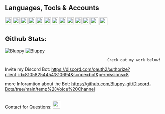 ## Languages, Tools & Accounts
[<img align="left" alt="Pycharm" width="22px" src="https://simpleicons.org/icons/pycharm.svg" />][pycharm]
[<img align="left" alt="Python" width="22px" src="https://simpleicons.org/icons/python.svg" />][python]
[<img align="left" alt="IntelliJ" width="22px" src="https://simpleicons.org/icons/intellijidea.svg" />][IntelliJ]
[<img align="left" alt="IntelliJ" width="22px" src="https://simpleicons.org/icons/eclipseide.svg" />][Eclipse]
[<img align="left" alt="Java" width="22px" src="https://simpleicons.org/icons/java.svg" />][Java]
[<img align="left" alt="visualstudiocode" width="22px" src="https://simpleicons.org/icons/visualstudiocode.svg" />][visualstudiocode]
[<img align="left" alt="Notepad++" width="22px" src="https://simpleicons.org/icons/notepadplusplus.svg" />][Notepad++]
[<img align="left" alt="Raspberry Pi" width="22px" src="https://simpleicons.org/icons/raspberrypi.svg" />][Raspberrypi]
[<img align="left" alt="Arduino" width="22px" src="https://simpleicons.org/icons/arduino.svg" />][Arduino]
[<img align="left" alt="Arduino" width="22px" src="https://simpleicons.org/icons/arduino.svg" />][MySQL]
[<img align="left" alt="Git" width="22px" src="https://simpleicons.org/icons/git.svg" />][Git]
<a href="https://github.com/Bluppy-git" target="_blank"><img height="25" src="https://cdn.jsdelivr.net/npm/simple-icons@v3/icons/github.svg"></a>
<a href="https://discord.gg/ud8McRQMbV" target="_blank"><img height="25" src="https://cdn.jsdelivr.net/npm/simple-icons@v3/icons/discord.svg"></a>  

[pycharm]: https://www.jetbrains.com/pycharm/
[python]: https://www.python.org/
[IntelliJ]: https://www.jetbrains.com/idea/
[Eclipse]: https://www.eclipse.org/
[Java]: https://www.oracle.com/java/technologies/javase-downloads.html
[visualstudiocode]: https://code.visualstudio.com/
[Notepad++]: https://notepad-plus-plus.org/downloads/
[Raspberrypi]: https://www.raspberrypi.org/
[Arduino]: https://www.arduino.cc/
[MySQL]: https://www.mysql.com/de/
[Git]: https://git-scm.com/

## Github Stats:
![Bluppy](https://github-readme-stats.vercel.app/api?username=Bluppy-git&count_private=true&hide_border=true&show_icons=true&include_all_commits=true)
![Bluppy](https://github-readme-stats.vercel.app/api/top-langs/?username=Bluppy-git&layout=compact&hide_border=true)


                                                  Check out my work below!

Invite my Discord Bot: https://discord.com/oauth2/authorize?client_id=810582544541810694&scope=bot&permissions=8

more Inforamtion about the Bot: https://github.com/Bluppy-git/Discord-Bots/tree/main/temp%20Voice%20Channel
##
Contact for Questions: <a href="https://discord.gg/ud8McRQMbV" target="_blank"><img height="25" src="https://cdn.jsdelivr.net/npm/simple-icons@v3/icons/discord.svg"></a>
<!--
UNSICHTBAR!!!

-->
